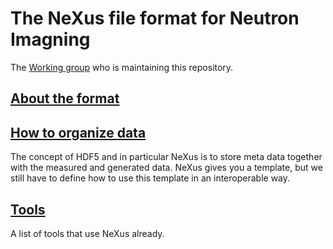 # The NeXus file format for Neutron Imagning
The [Working group](Working-group) who is maintaining this repository.

## [About the format](About-the-format)

## [How to organize data](How-to-organize-the-data)
The concept of HDF5 and in particular NeXus is to store meta data together with the measured and generated data. NeXus gives you a template, but we still have to define how to use this template in an interoperable way.

## [Tools](Tools)
A list of tools that use NeXus already. 
